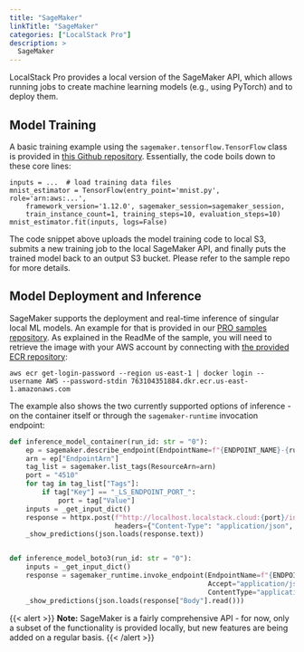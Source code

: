 ```yaml
---
title: "SageMaker"
linkTitle: "SageMaker"
categories: ["LocalStack Pro"]
description: >
  SageMaker
---
```


LocalStack Pro provides a local version of the SageMaker API, which allows running jobs to create machine learning models (e.g., using PyTorch) and to deploy them.

## Model Training

A basic training example using the `sagemaker.tensorflow.TensorFlow` class is provided in [this Github repository](https://github.com/localstack/localstack-pro-samples/tree/master/sample-archive/sagemaker-ml-jobs). Essentially, the code boils down to these core lines:
```
inputs = ...  # load training data files
mnist_estimator = TensorFlow(entry_point='mnist.py', role='arn:aws:...',
    framework_version='1.12.0', sagemaker_session=sagemaker_session,
    train_instance_count=1, training_steps=10, evaluation_steps=10)
mnist_estimator.fit(inputs, logs=False)
```

The code snippet above uploads the model training code to local S3, submits a new training job to the local SageMaker API, and finally puts the trained model back to an output S3 bucket. Please refer to the sample repo for more details.

## Model Deployment and Inference

SageMaker supports the deployment and real-time inference of singular local ML models. An example for that is provided in our [PRO samples repository](https://github.com/localstack/localstack-pro-samples/tree/master/sagemaker-inference). As explained in the ReadMe of the sample, you will need to retrieve the image with your AWS account by connecting with [the provided ECR repository](https://github.com/aws/deep-learning-containers/blob/master/available_images.md):

```
aws ecr get-login-password --region us-east-1 | docker login --username AWS --password-stdin 763104351884.dkr.ecr.us-east-1.amazonaws.com
```

The example also shows the two currently supported options of inference - on the container itself or through the `sagemaker-runtime` invocation endpoint:

```python
def inference_model_container(run_id: str = "0"):
    ep = sagemaker.describe_endpoint(EndpointName=f"{ENDPOINT_NAME}-{run_id}")
    arn = ep["EndpointArn"]
    tag_list = sagemaker.list_tags(ResourceArn=arn)
    port = "4510"
    for tag in tag_list["Tags"]:
        if tag["Key"] == "_LS_ENDPOINT_PORT_":
            port = tag["Value"]
    inputs = _get_input_dict()
    response = httpx.post(f"http://localhost.localstack.cloud:{port}/invocations", json=inputs,
                          headers={"Content-Type": "application/json", "Accept": "application/json"})
    _show_predictions(json.loads(response.text))


def inference_model_boto3(run_id: str = "0"):
    inputs = _get_input_dict()
    response = sagemaker_runtime.invoke_endpoint(EndpointName=f"{ENDPOINT_NAME}-{run_id}", Body=json.dumps(inputs),
                                                 Accept="application/json",
                                                 ContentType="application/json")
    _show_predictions(json.loads(response["Body"].read()))
```

{{< alert >}}
**Note:** SageMaker is a fairly comprehensive API - for now, only a subset of the functionality is provided locally, but new features are being added on a regular basis.
{{< /alert >}}

